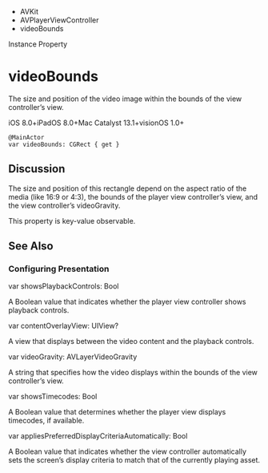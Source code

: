 

- AVKit
- AVPlayerViewController
-  videoBounds 

Instance Property

# videoBounds

The size and position of the video image within the bounds of the view controller’s view.

iOS 8.0+iPadOS 8.0+Mac Catalyst 13.1+visionOS 1.0+

``` source
@MainActor
var videoBounds: CGRect { get }
```

## Discussion

The size and position of this rectangle depend on the aspect ratio of the media (like 16:9 or 4:3), the bounds of the player view controller’s view, and the view controller’s videoGravity.

This property is key-value observable.

## See Also

### Configuring Presentation

var showsPlaybackControls: Bool

A Boolean value that indicates whether the player view controller shows playback controls.

var contentOverlayView: UIView?

A view that displays between the video content and the playback controls.

var videoGravity: AVLayerVideoGravity

A string that specifies how the video displays within the bounds of the view controller’s view.

var showsTimecodes: Bool

A Boolean value that determines whether the player view displays timecodes, if available.

var appliesPreferredDisplayCriteriaAutomatically: Bool

A Boolean value that indicates whether the view controller automatically sets the screen’s display criteria to match that of the currently playing asset.

